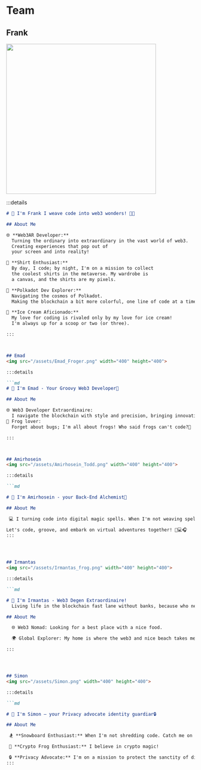 # Team

## Frank
<img src="/assets/Frank_Slippy.png" width="400" height="400">

:::details

```md
# 👋 I'm Frank I weave code into web3 wonders! 👨‍💻

## About Me

🌐 **Web3AR Developer:**  
  Turning the ordinary into extraordinary in the vast world of web3.  
  Creating experiences that pop out of  
  your screen and into reality!

👕 **Shirt Enthusiast:**  
  By day, I code; by night, I'm on a mission to collect  
  the coolest shirts in the metaverse. My wardrobe is  
  a canvas, and the shirts are my pixels.

🚀 **Polkadot Dev Explorer:**  
  Navigating the cosmos of Polkadot.
  Making the blockchain a bit more colorful, one line of code at a time.

🍦 **Ice Cream Aficionado:**  
  My love for coding is rivaled only by my love for ice cream!  
  I'm always up for a scoop or two (or three).

:::



## Emad
<img src="/assets/Emad_Froger.png" width="400" height="400">

:::details

```md
# 👋 I'm Emad - Your Groovy Web3 Developer🐸

## About Me

🌐 Web3 Developer Extraordinaire:
  I navigate the blockchain with style and precision, bringing innovation to the web3 landscape.\
🐸 Frog lover: 
  Forget about bugs; I'm all about frogs! Who said frogs can't code?🐍

:::



## Amirhosein
<img src="/assets/Amirhosein_Todd.png" width="400" height="400">

:::details

```md

# 👋 I'm Amirhosein - your Back-End Alchemist🐸

## About Me

 💻 I turning code into digital magic spells. When I'm not weaving spells in the virtual code-scape, you'll find me lost in the harmonies of music and exploring cinematic galaxies. 🚀🎵🎬

Let's code, groove, and embark on virtual adventures together! 🚀💻🎧
:::
 



## Irmantas
<img src="/assets/Irmantas_frog.png" width="400" height="400">

:::details

```md

# 👋 I'm Irmantas - Web3 Degen Extraordinaire! 
  Living life in the blockchain fast lane without banks, because who needs 'em? 💼🚫

## About Me

  🌐 Web3 Nomad: Looking for a best place with a nice food.

  🌍 Global Explorer: My home is where the web3 and nice beach takes me 🏞️

:::




## Simon
<img src="/assets/Simon.png" width="400" height="400">

:::details

```md

# 👋 I'm Simon – your Privacy advocate identity guardiar🔒

## About Me

 🏂 **Snowboard Enthusiast:** When I'm not shredding code. Catch me on the slopes chasing the perfect ride!

 🐸 **Crypto Frog Enthusiast:** I believe in crypto magic!

 🔒 **Privacy Advocate:** I'm on a mission to protect the sanctity of digital identities. Let's champion human privacy together🚀🔒
:::

